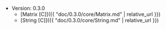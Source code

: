 * Version: 0.3.0 
  * [Matrix [C]]({{ "doc/0.3.0/core/Matrix.md" | relative_url }})
  * [String [C]]({{ "doc/0.3.0/core/String.md" | relative_url }})
